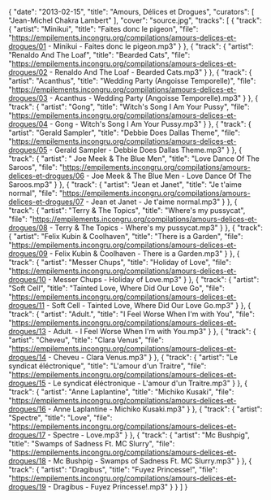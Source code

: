 {
  "date": "2013-02-15",
  "title": "Amours, Délices et Drogues",
  "curators": [
    "Jean-Michel Chakra Lambert"
  ],
  "cover": "source.jpg",
  "tracks": [
    {
      "track": {
        "artist": "Minikui",
        "title": "Faites donc le pigeon",
        "file": "https://empilements.incongru.org/compilations/amours-delices-et-drogues/01 - Minikui - Faites donc le pigeon.mp3"
      }
    },
    {
      "track": {
        "artist": "Renaldo And The Loaf",
        "title": "Bearded Cats",
        "file": "https://empilements.incongru.org/compilations/amours-delices-et-drogues/02 - Renaldo And The Loaf - Bearded Cats.mp3"
      }
    },
    {
      "track": {
        "artist": "Acanthus",
        "title": "Wedding Party (Angoisse Temporelle)",
        "file": "https://empilements.incongru.org/compilations/amours-delices-et-drogues/03 - Acanthus - Wedding Party (Angoisse Temporelle).mp3"
      }
    },
    {
      "track": {
        "artist": "Gong",
        "title": "Witch's Song I Am Your Pussy",
        "file": "https://empilements.incongru.org/compilations/amours-delices-et-drogues/04 - Gong - Witch's Song I Am Your Pussy.mp3"
      }
    },
    {
      "track": {
        "artist": "Gerald Sampler",
        "title": "Debbie Does Dallas Theme",
        "file": "https://empilements.incongru.org/compilations/amours-delices-et-drogues/05 - Gerald Sampler - Debbie Does Dallas Theme.mp3"
      }
    },
    {
      "track": {
        "artist": " Joe Meek & The Blue Men",
        "title": "Love Dance Of The Saroos",
        "file": "https://empilements.incongru.org/compilations/amours-delices-et-drogues/06 -  Joe Meek & The Blue Men - Love Dance Of The Saroos.mp3"
      }
    },
    {
      "track": {
        "artist": "Jean et Janet",
        "title": "Je t'aime normal",
        "file": "https://empilements.incongru.org/compilations/amours-delices-et-drogues/07 - Jean et Janet - Je t'aime normal.mp3"
      }
    },
    {
      "track": {
        "artist": "Terry & The Topics",
        "title": "Where's my pussycat",
        "file": "https://empilements.incongru.org/compilations/amours-delices-et-drogues/08 - Terry & The Topics - Where's my pussycat.mp3"
      }
    },
    {
      "track": {
        "artist": "Felix Kubin & Coolhaven",
        "title": "There is a Garden",
        "file": "https://empilements.incongru.org/compilations/amours-delices-et-drogues/09 - Felix Kubin & Coolhaven - There is a Garden.mp3"
      }
    },
    {
      "track": {
        "artist": "Messer Chups",
        "title": "Holiday of Love",
        "file": "https://empilements.incongru.org/compilations/amours-delices-et-drogues/10 - Messer Chups - Holiday of Love.mp3"
      }
    },
    {
      "track": {
        "artist": "Soft Cell",
        "title": "Tainted Love, Where Did Our Love Go",
        "file": "https://empilements.incongru.org/compilations/amours-delices-et-drogues/11 - Soft Cell - Tainted Love, Where Did Our Love Go.mp3"
      }
    },
    {
      "track": {
        "artist": "Adult.",
        "title": "I Feel Worse When I'm with You",
        "file": "https://empilements.incongru.org/compilations/amours-delices-et-drogues/13 - Adult. - I Feel Worse When I'm with You.mp3"
      }
    },
    {
      "track": {
        "artist": "Cheveu",
        "title": "Clara Venus",
        "file": "https://empilements.incongru.org/compilations/amours-delices-et-drogues/14 - Cheveu - Clara Venus.mp3"
      }
    },
    {
      "track": {
        "artist": "Le syndicat éléctronique",
        "title": "L'amour d'un Traitre",
        "file": "https://empilements.incongru.org/compilations/amours-delices-et-drogues/15 - Le syndicat éléctronique - L'amour d'un Traitre.mp3"
      }
    },
    {
      "track": {
        "artist": "Anne Laplantine",
        "title": "Michiko Kusaki",
        "file": "https://empilements.incongru.org/compilations/amours-delices-et-drogues/16 - Anne Laplantine - Michiko Kusaki.mp3"
      }
    },
    {
      "track": {
        "artist": "Spectre",
        "title": "Love",
        "file": "https://empilements.incongru.org/compilations/amours-delices-et-drogues/17 - Spectre - Love.mp3"
      }
    },
    {
      "track": {
        "artist": "Mc Bushpig",
        "title": "Swamps of Sadness Ft. MC Slurry",
        "file": "https://empilements.incongru.org/compilations/amours-delices-et-drogues/18 - Mc Bushpig - Swamps of Sadness Ft. MC Slurry.mp3"
      }
    },
    {
      "track": {
        "artist": "Dragibus",
        "title": "Fuyez Princesse!",
        "file": "https://empilements.incongru.org/compilations/amours-delices-et-drogues/19 - Dragibus - Fuyez Princesse!.mp3"
      }
    }
  ]
}
